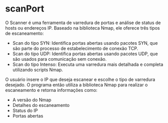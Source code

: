 # scanPort

O Scanner é uma ferramenta de varredura de portas e análise de status de hosts ou endereços IP. Baseado na biblioteca Nmap, ele oferece três tipos de escaneamento:

- Scan do tipo SYN: Identifica portas abertas usando pacotes SYN, que são parte do processo de estabelecimento de conexão TCP.
- Scan do tipo UDP: Identifica portas abertas usando pacotes UDP, que são usados para comunicação sem conexão.
- Scan do tipo Intenso: Executa uma varredura mais detalhada e completa utilizando scripts Nmap.

O usuário insere o IP que deseja escanear e escolhe o tipo de varredura desejado. O programa então utiliza a biblioteca Nmap para realizar o escaneamento e retorna informações como:

- A versão do Nmap
- Detalhes do escaneamento
- Status do IP
- Portas abertas
